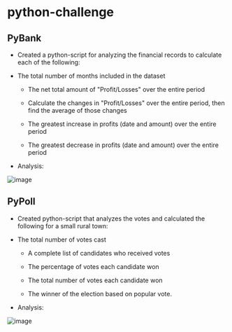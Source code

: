 # python-challenge

## PyBank

* Created a python-script for analyzing the financial records to calculate each of the following:
* The total number of months included in the dataset

  * The net total amount of "Profit/Losses" over the entire period

  * Calculate the changes in "Profit/Losses" over the entire period, then find the average of those changes

  * The greatest increase in profits (date and amount) over the entire period

  * The greatest decrease in profits (date and amount) over the entire period

* Analysis:

![image](https://user-images.githubusercontent.com/101610081/181087929-4a73f93f-ad35-40eb-b7cf-43ed3157d354.png)


## PyPoll

* Created python-script that analyzes the votes and calculated the following for a small rural town:
* The total number of votes cast

  * A complete list of candidates who received votes

  * The percentage of votes each candidate won

  * The total number of votes each candidate won

  * The winner of the election based on popular vote.

* Analysis:

![image](https://user-images.githubusercontent.com/101610081/181088850-150452ec-c56d-4cb1-9886-76641294b194.png)

